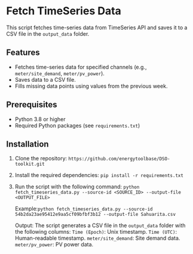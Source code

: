 # Fetch TimeSeries Data

This script fetches time-series data from TimeSeries API and saves it to a CSV file in the `output_data` folder.

## Features
- Fetches time-series data for specified channels (e.g., `meter/site_demand`, `meter/pv_power`).
- Saves data to a CSV file.
- Fills missing data points using values from the previous week.

## Prerequisites
- Python 3.8 or higher
- Required Python packages (see `requirements.txt`)

## Installation
1. Clone the repository:
      `https://github.com/energytoolbase/DSO-toolkit.git`
2. Install the required dependencies:
      `pip install -r requirements.txt`
3. Run the script with the following command:
      `python fetch_timeseries_data.py --source-id <SOURCE_ID> --output-file <OUTPUT_FILE>`

      Example:`python fetch_timeseries_data.py --source-id 54b2da23ae95412e9aa5cf09bfbf3b12 --output-file Sahuarita.csv`

      Output: The script generates a CSV file in the `output_data` folder with the following columns:
              `Time (Epoch)`: Unix timestamp.
              `Time (UTC)`: Human-readable timestamp.
              `meter/site_demand`: Site demand data.
              `meter/pv_power`: PV power data.

